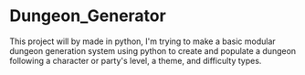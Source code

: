 # Dungeon_Generator
This project will by made in python, I'm trying to make a basic modular dungeon generation system using python to create and populate a dungeon following a character or party's level, a theme, and difficulty types.
